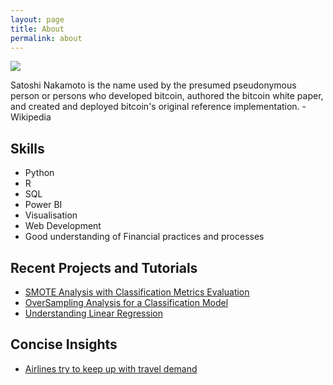 ```yaml
---
layout: page
title: About
permalink: about
---
```


<img class="mx-auto w-1/2" src="{{site.baseurl}}/assets/img/me.JPG">

Satoshi Nakamoto is the name used by the presumed pseudonymous person or persons who developed bitcoin, authored the bitcoin white paper, and created and deployed bitcoin's original reference implementation. - Wikipedia

## Skills

- Python
- R
- SQL
- Power BI
- Visualisation
- Web Development
- Good understanding of Financial practices and processes

## Recent Projects and Tutorials

- [SMOTE Analysis with Classification Metrics Evaluation](https://github.com/Akiwacky/Over-Sampling-Metrics-Evaluation-)
- [OverSampling Analysis for a Classification Model](https://github.com/Akiwacky/OverSampling-Analysis-for-Classification)
- [Understanding Linear Regression](https://medium.com/@wiajayi/understanding-linear-regression-3a977addcc1b)

## Concise Insights

- [Airlines try to keep up with travel demand](https://medium.com/@wiajayi/airlines-try-to-keep-up-with-travel-demand-3c26f8793489)
